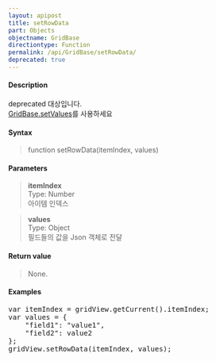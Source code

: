 ```yaml
---
layout: apipost
title: setRowData
part: Objects
objectname: GridBase
directiontype: Function
permalink: /api/GridBase/setRowData/
deprecated: true
---
```



#### Description

 deprecated 대상입니다.    
 [GridBase.setValues](/api/GridBase/setValues/)를 사용하세요  

#### Syntax

> function setRowData(itemIndex, values)

#### Parameters

> **itemIndex**  
> Type: Number  
> 아이템 인덱스  

> **values**  
> Type: Object  
> 필드들의 값을 Json 객체로 전달  

#### Return value

> None.

#### Examples 

<pre class="prettyprint">
var itemIndex = gridView.getCurrent().itemIndex;
var values = {
    "field1": "value1",
    "field2": value2
};
gridView.setRowData(itemIndex, values);
</pre>




